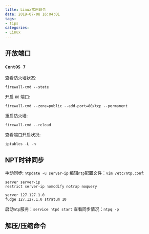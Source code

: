 ```yaml
---
title: Linux常用命令
date: 2019-07-08 16:04:01
tags:
- tips
categories:
- Linux
---
```


## 开放端口
### <code>CentOS 7</code>

查看防火墙状态: 
```
firewall-cmd --state
```
开启 <code>80</code> 端口:
```
firewall-cmd --zone=public --add-port=80/tcp --permanent
```
重启防火墙: 
```
firewall-cmd --reload
```
查看端口开启状况: 
```
iptables -L -n 
```

## NPT时钟同步

手动同步: <code>ntpdate -u server-ip</code>
编辑<code>ntp</code>配置文件：<code>vim /etc/ntp.conf</code>:
```
server server-ip
restrict server-ip nomodify notrap noquery

server 127.127.1.0
fudge 127.127.1.0 stratum 10
```

启动<code>ntp</code>服务：<code>service ntpd start</code>
查看同步情况：<code>ntpq -p</code>


## 解压/压缩命令